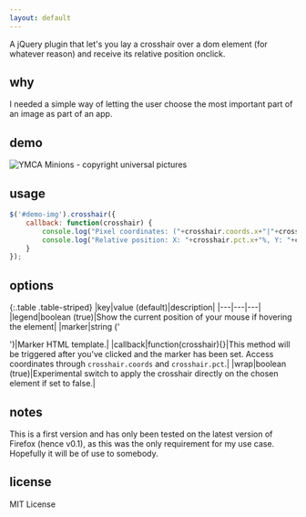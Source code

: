 ```yaml
---
layout: default
---
```

A jQuery plugin that let's you lay a crosshair over a dom element (for whatever reason) and receive its relative position onclick.

## why
I needed a simple way of letting the user choose the most important part of an image as part of an app.

## demo
<div id="demo-wrapper">
  <img id="demo-img" src="http://eschmar.github.io/crosshair.js/images/minions-ymca.jpg" alt="YMCA Minions - copyright universal pictures">
</div>

## usage
~~~ javascript
$('#demo-img').crosshair({
    callback: function(crosshair) {
        console.log("Pixel coordinates: ("+crosshair.coords.x+"|"+crosshair.coords.y+")");
        console.log("Relative position: X: "+crosshair.pct.x+"%, Y: "+crosshair.pct.y+"%");
    }
});
~~~

## options
{:.table .table-striped}
|key|value (default)|description|
|---|---|---|
|legend|boolean (true)|Show the current position of your mouse if hovering the element|
|marker|string ('<div class="crosshair-marker"></div>')|Marker HTML template.|
|callback|function(crosshair){}|This method will be triggered after you've clicked and the marker has been set. Access coordinates through `crosshair.coords` and  `crosshair.pct`.|
|wrap|boolean (true)|Experimental switch to apply the crosshair directly on the chosen element if set to false.|

## notes
This is a first version and has only been tested on the latest version of Firefox (hence v0.1), as this was the only requirement for my use case. Hopefully it will be of use to somebody.

## license
MIT License
